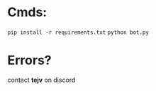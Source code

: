 # Cmds:

``pip install -r requirements.txt``
``python bot.py``

# Errors?
contact **tejv** on discord
